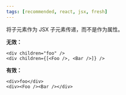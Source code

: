 ```yaml
---
tags: [recommended, react, jsx, fresh]
---
```


将子元素作为 JSX 子元素传递，而不是作为属性。

**无效：**

```tsx
<div children="foo" />
<div children={[<Foo />, <Bar />]} />
```

**有效：**

```tsx
<div>foo</div>
<div><Foo /><Bar /></div>
```